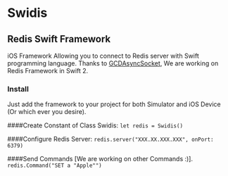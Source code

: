 # Swidis
## Redis Swift Framework
iOS Framework Allowing you to connect to Redis server with Swift programming language. Thanks to [GCDAsyncSocket](https://github.com/robbiehanson/CocoaAsyncSocket), We are working on Redis Framework in Swift 2.

### Install
Just add the framework to your project for both Simulator and iOS Device (Or which ever you desire).

####Create Constant of Class Swidis: 
`let redis = Swidis()`

####Configure Redis Server: 
`redis.server("XXX.XX.XXX.XXX", onPort: 6379)`

####Send Commands [We are working on other Commands :)].
`redis.Command("SET a "Apple"")`
